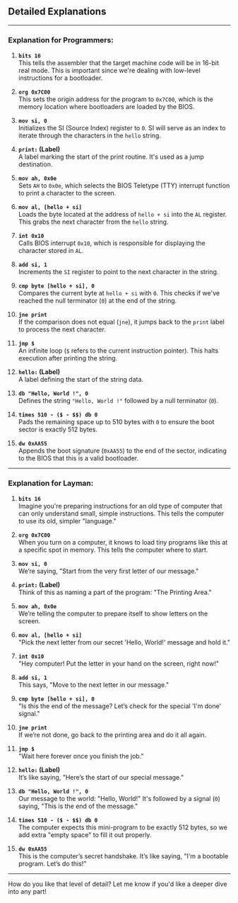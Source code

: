 ## Detailed Explanations

---

### Explanation for Programmers:

1. **`bits 16`**  
   This tells the assembler that the target machine code will be in 16-bit real mode. This is important since we're dealing with low-level instructions for a bootloader.

2. **`org 0x7C00`**  
   This sets the origin address for the program to `0x7C00`, which is the memory location where bootloaders are loaded by the BIOS.

3. **`mov si, 0`**  
   Initializes the SI (Source Index) register to `0`. SI will serve as an index to iterate through the characters in the `hello` string.

4. **`print:` (Label)**  
   A label marking the start of the print routine. It's used as a jump destination.

5. **`mov ah, 0x0e`**  
   Sets `AH` to `0x0e`, which selects the BIOS Teletype (TTY) interrupt function to print a character to the screen.

6. **`mov al, [hello + si]`**  
   Loads the byte located at the address of `hello + si` into the `AL` register. This grabs the next character from the `hello` string.

7. **`int 0x10`**  
   Calls BIOS interrupt `0x10`, which is responsible for displaying the character stored in `AL`.

8. **`add si, 1`**  
   Increments the `SI` register to point to the next character in the string.

9. **`cmp byte [hello + si], 0`**  
   Compares the current byte at `hello + si` with `0`. This checks if we've reached the null terminator (`0`) at the end of the string.

10. **`jne print`**  
    If the comparison does not equal (`jne`), it jumps back to the `print` label to process the next character.

11. **`jmp $`**  
    An infinite loop (`$` refers to the current instruction pointer). This halts execution after printing the string.

12. **`hello:` (Label)**  
    A label defining the start of the string data.

13. **`db "Hello, World !", 0`**  
    Defines the string `"Hello, World !"` followed by a null terminator (`0`).

14. **`times 510 - ($ - $$) db 0`**  
    Pads the remaining space up to 510 bytes with `0` to ensure the boot sector is exactly 512 bytes.

15. **`dw 0xAA55`**  
    Appends the boot signature (`0xAA55`) to the end of the sector, indicating to the BIOS that this is a valid bootloader.

---

### Explanation for Layman:

1. **`bits 16`**  
   Imagine you're preparing instructions for an old type of computer that can only understand small, simple instructions. This tells the computer to use its old, simpler "language."

2. **`org 0x7C00`**  
   When you turn on a computer, it knows to load tiny programs like this at a specific spot in memory. This tells the computer where to start.

3. **`mov si, 0`**  
   We’re saying, "Start from the very first letter of our message."

4. **`print:` (Label)**  
   Think of this as naming a part of the program: "The Printing Area."

5. **`mov ah, 0x0e`**  
   We’re telling the computer to prepare itself to show letters on the screen.

6. **`mov al, [hello + si]`**  
   "Pick the next letter from our secret 'Hello, World!' message and hold it."

7. **`int 0x10`**  
   "Hey computer! Put the letter in your hand on the screen, right now!"

8. **`add si, 1`**  
   This says, "Move to the next letter in our message."

9. **`cmp byte [hello + si], 0`**  
   "Is this the end of the message? Let’s check for the special 'I'm done' signal."

10. **`jne print`**  
    If we’re not done, go back to the printing area and do it all again.

11. **`jmp $`**  
    "Wait here forever once you finish the job."

12. **`hello:` (Label)**  
    It’s like saying, "Here’s the start of our special message."

13. **`db "Hello, World !", 0`**  
    Our message to the world: "Hello, World!" It's followed by a signal (`0`) saying, "This is the end of the message."

14. **`times 510 - ($ - $$) db 0`**  
    The computer expects this mini-program to be exactly 512 bytes, so we add extra "empty space" to fill it out properly.

15. **`dw 0xAA55`**  
    This is the computer’s secret handshake. It’s like saying, "I'm a bootable program. Let’s do this!"

---

How do you like that level of detail? Let me know if you'd like a deeper dive into any part!
